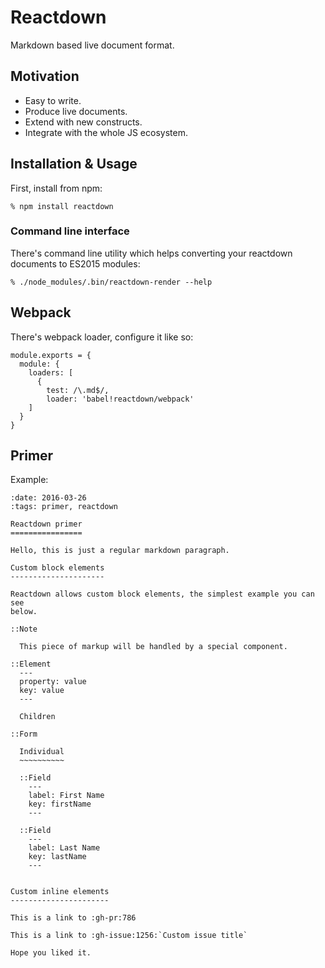 # Reactdown

Markdown based live document format.

## Motivation

* Easy to write.
* Produce live documents.
* Extend with new constructs.
* Integrate with the whole JS ecosystem.

## Installation & Usage

First, install from npm:

    % npm install reactdown

### Command line interface

There's command line utility which helps converting your reactdown documents to
ES2015 modules:

    % ./node_modules/.bin/reactdown-render --help

## Webpack

There's webpack loader, configure it like so:

    module.exports = {
      module: {
        loaders: [
          {
            test: /\.md$/,
            loader: 'babel!reactdown/webpack'
        ]
      }
    }

## Primer

Example:

    :date: 2016-03-26
    :tags: primer, reactdown

    Reactdown primer
    ================

    Hello, this is just a regular markdown paragraph.

    Custom block elements
    ---------------------

    Reactdown allows custom block elements, the simplest example you can see
    below.

    ::Note

      This piece of markup will be handled by a special component.

    ::Element
      ---
      property: value
      key: value
      ---

      Children

    ::Form

      Individual
      ~~~~~~~~~~

      ::Field
        ---
        label: First Name
        key: firstName
        ---

      ::Field
        ---
        label: Last Name
        key: lastName
        ---


    Custom inline elements
    ----------------------

    This is a link to :gh-pr:786

    This is a link to :gh-issue:1256:`Custom issue title`

    Hope you liked it.
